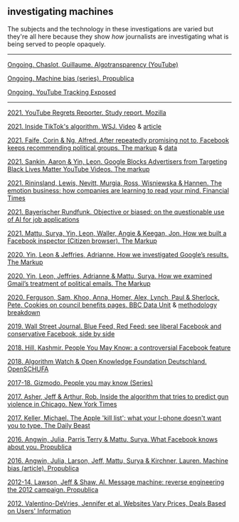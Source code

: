 ## investigating machines

The subjects and the technology in these investigations are varied but they're all here because they show *how* journalists are investigating what is being served to people opaquely.

---

<!-- [Ongoing. Adobserver. NYU. Browser plugin](https://adobserver.org/) -->

[Ongoing. Chaslot, Guillaume. Algotransparency (YouTube)](https://www.algotransparency.org/)

[Ongoing. Machine bias (series). Propublica](https://www.propublica.org/series/machine-bias/p1)

[Ongoing. YouTube Tracking Exposed](https://youtube.tracking.exposed/)

---

[2021. YouTube Regrets Reporter. Study report. Mozilla](https://foundation.mozilla.org/en/youtube/findings/)

[2021. Inside TikTok's algorithm. WSJ. Video](https://www.youtube.com/watch?v=nfczi2cI6Cs) & [article](https://www.wsj.com/articles/tiktok-algorithm-video-investigation-11626877477)

[2021. Faife, Corin & Ng, Alfred. After repeatedly promising not to, Facebook keeps recommending political groups. The markup](https://themarkup.org/citizen-browser/2021/06/24/after-repeatedly-promising-not-to-facebook-keeps-recommending-political-groups-to-its-users) & [data](https://github.com/the-markup/citizen-browser-fb-still-recommends-political-groups)

[2021. Sankin, Aaron & Yin, Leon. Google Blocks Advertisers from Targeting Black Lives Matter YouTube Videos. The markup](https://themarkup.org/google-the-giant/2021/04/09/google-blocks-advertisers-from-targeting-black-lives-matter-youtube-videos)

[2021. Rininsland, Lewis, Nevitt, Murgia, Ross, Wisniewska & Hannen. The emotion business: how companies are learning to read your mind. Financial Times](https://ig.ft.com/emotion-recognition/)

[2021. Bayerischer Rundfunk. Objective or biased: on the questionable use of AI for job applications](https://web.br.de/interaktiv/ki-bewerbung/en/)

[2021. Mattu, Surya, Yin, Leon, Waller, Angie &  Keegan, Jon. How we built a Facebook inspector (Citizen browser). The Markup](https://themarkup.org/citizen-browser/2021/01/05/how-we-built-a-facebook-inspector)

[2020. Yin, Leon & Jeffries, Adrianne. How we investigated Google’s results. The Markup](https://themarkup.org/google-the-giant/2020/07/28/how-we-analyzed-google-search-results-web-assay-parsing-tool)

[2020. Yin, Leon, Jeffries, Adrianne & Mattu, Surya. How we examined Gmail’s treatment of political emails. The Markup](https://themarkup.org/google-the-giant/2020/02/26/show-your-work-wheres-my-email)

[2020. Ferguson, Sam, Khoo, Anna, Homer, Alex, Lynch, Paul & Sherlock, Pete. Cookies on council benefits pages. BBC Data Unit](https://www.bbc.co.uk/news/uk-50504621) &  [methodology breakdown](https://docs.google.com/document/d/10o7BgCyHqoLUqienJKkF8c0PYAahN04igRNT0oquj6c/edit)

[2019. Wall Street Journal. Blue Feed, Red Feed: see liberal Facebook and conservative Facebook, side by side](http://graphics.wsj.com/blue-feed-red-feed/)

[2018. Hill, Kashmir. People You May Know: a controversial Facebook feature](https://gizmodo.com/people-you-may-know-a-controversial-facebook-features-1827981959)

[2018. Algorithm Watch & Open Knowledge Foundation Deutschland. OpenSCHUFA](https://openschufa.de/english/)

[2017-18. Gizmodo. People you may know (Series)](https://gizmodo.com/tag/people-you-may-know)

[2017. Asher, Jeff & Arthur, Rob. Inside the algorithm that tries to predict gun violence in Chicago. New York Times](https://www.nytimes.com/2017/06/13/upshot/what-an-algorithm-reveals-about-life-on-chicagos-high-risk-list.html)

[2017. Keller, Michael. The Apple 'kill list': what your I-phone doesn't want you to type. The Daily Beast](https://www.thedailybeast.com/the-apple-kill-list-what-your-iphone-doesnt-want-you-to-type)

[2016. Angwin, Julia, Parris Terry & Mattu, Surya. What Facebook knows about you. Propublica](https://www.propublica.org/article/breaking-the-black-box-what-facebook-knows-about-you)

[2016. Angwin, Julia, Larson, Jeff, Mattu, Surya & Kirchner, Lauren. Machine bias (article). Propublica](https://www.propublica.org/article/machine-bias-risk-assessments-in-criminal-sentencing)

[2012-14. Lawson, Jeff & Shaw, Al. Message machine: reverse engineering the 2012 campaign. Propublica](https://projects.propublica.org/emails/)

[2012. Valentino-DeVries, Jennifer et al. Websites Vary Prices, Deals Based on Users' Information](https://www.wsj.com/articles/SB10001424127887323777204578189391813881534)
